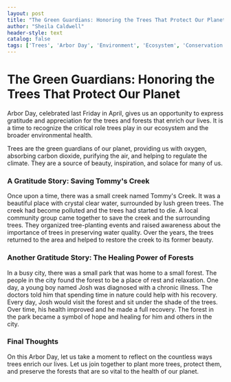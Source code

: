 ```yaml
---
layout: post
title: "The Green Guardians: Honoring the Trees That Protect Our Planet"
author: "Sheila Caldwell"
header-style: text
catalog: false
tags: ['Trees', 'Arbor Day', 'Environment', 'Ecosystem', 'Conservation', 'Gratitude', 'Nature']
---
```


# The Green Guardians: Honoring the Trees That Protect Our Planet

Arbor Day, celebrated last Friday in April, gives us an opportunity to express gratitude and appreciation for the trees and forests that enrich our lives. It is a time to recognize the critical role trees play in our ecosystem and the broader environmental health.

Trees are the green guardians of our planet, providing us with oxygen, absorbing carbon dioxide, purifying the air, and helping to regulate the climate. They are a source of beauty, inspiration, and solace for many of us.

### A Gratitude Story: Saving Tommy's Creek
Once upon a time, there was a small creek named Tommy's Creek. It was a beautiful place with crystal clear water, surrounded by lush green trees. The creek had become polluted and the trees had started to die. A local community group came together to save the creek and the surrounding trees. They organized tree-planting events and raised awareness about the importance of trees in preserving water quality. Over the years, the trees returned to the area and helped to restore the creek to its former beauty.

### Another Gratitude Story: The Healing Power of Forests
In a busy city, there was a small park that was home to a small forest. The people in the city found the forest to be a place of rest and relaxation. One day, a young boy named Josh was diagnosed with a chronic illness. The doctors told him that spending time in nature could help with his recovery. Every day, Josh would visit the forest and sit under the shade of the trees. Over time, his health improved and he made a full recovery. The forest in the park became a symbol of hope and healing for him and others in the city.

### Final Thoughts
On this Arbor Day, let us take a moment to reflect on the countless ways trees enrich our lives. Let us join together to plant more trees, protect them, and preserve the forests that are so vital to the health of our planet.
